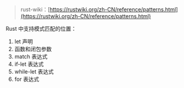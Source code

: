 > rust-wiki：[https://rustwiki.org/zh-CN/reference/patterns.html](https://rustwiki.org/zh-CN/reference/patterns.html)

Rust 中支持模式匹配的位置：

1. let 声明
2. 函数和闭包参数
3. match 表达式
4. if-let 表达式
5. while-let 表达式
6. for 表达式